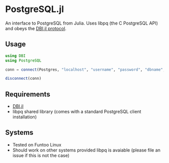 # PostgreSQL.jl

An interface to PostgreSQL from Julia. Uses libpq (the C PostgreSQL API) and obeys the [DBI.jl protocol](https://github.com/johnmyleswhite/DBI.jl).


## Usage

```julia
using DBI
using PostgreSQL

conn = connect(Postgres, "localhost", "username", "password", "dbname", 5432)

disconnect(conn)
```


## Requirements

* [DBI.jl](https://github.com/johnmyleswhite/DBI.jl)
* libpq shared library (comes with a standard PostgreSQL client installation)


## Systems

* Tested on Funtoo Linux
* Should work on other systems provided libpq is avaiable (please file an issue if this is not the case)
